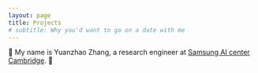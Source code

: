 ```yaml
---
layout: page
title: Projects
# subtitle: Why you'd want to go on a date with me
---
```



:briefcase: My name is Yuanzhao Zhang, a research engineer at [Samsung AI center Cambridge](https://research.samsung.com/aicenter_cambridge).  💼

<!-- Inigo Montoya. I have the following qualities:

- I rock a great mustache
- I'm extremely loyal to my family

What else do you need?

### My story

To be honest, I'm having some trouble remembering right now, so why don't you just watch [my movie](https://en.wikipedia.org/wiki/The_Princess_Bride_%28film%29) and it will answer **all** your questions. -->
